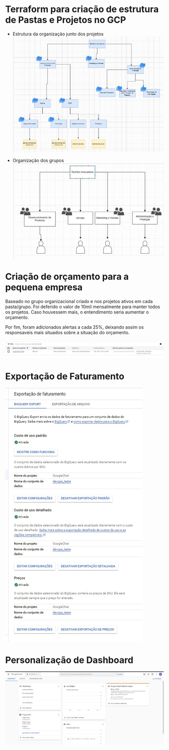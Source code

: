 # Terraform para criação de estrutura de Pastas e Projetos no GCP

- Estrutura da organização junto dos projetos
![Organizacional_Grupos](Organizacional_Grupos.jpg)

- Organização dos grupos
![Organização dos grupos](organizacao_grupos.jpg)


# Criação de orçamento para a pequena empresa

Baseado no grupo organizacional criado e nos projetos ativos em cada pasta/grupo. Foi deferido o valor de 10mil mensalmente para manter todos os projetos.
Caso houvessem mais, o entendimento seria aumentar o orçamento.

Por fim, foram adicionados alertas a cada 25%, deixando assim os responsaveis mais situados sobre a situação do orçamento.

![Orçamento](orçamento-gcp.jpg)

# Exportação de Faturamento

![Faturamento](faturamento-gcp.jpg)

# Personalização de Dashboard

![Dashboard](Dashboard.jpg)

